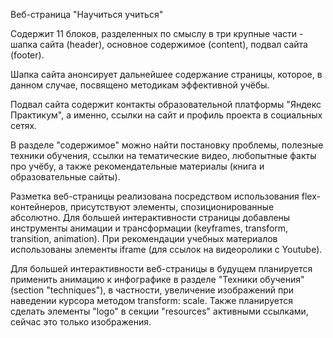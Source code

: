 Веб-страница "Научиться учиться"



Содержит 11 блоков, разделенных по смыслу в три крупные части - шапка сайта (header),
основное содержимое (content), подвал сайта (footer).

Шапка сайта анонсирует дальнейшее содержание страницы, которое, в данном случае,
посвящено методикам эффективной учёбы.

Подвал сайта содержит контакты образовательной платформы "Яндекс Практикум", а именно,
ссылки на сайт и профиль проекта в социальных сетях.

В разделе "содержимое" можно найти постановку проблемы, полезные техники обучения,
ссылки на тематические видео, любопытные факты про учёбу,
а также рекомендательные материалы (книга и образовательные сайты).



Разметка веб-страницы реализована посредством использования flex-контейнеров, присутствуют
элементы, спозиционированные абсолютно. Для большей интерактивности страницы добавлены инструменты
анимации и трансформации (keyframes, transform, transition, animation). При рекомендации учебных
материалов использованы элементы iframe (для ссылок на видеоролики с Youtube).



Для большей интерактивности веб-страницы в будущем планируется применить анимацию к инфографике
в разделе "Техники обучения" (section "techniques"), в частности, увеличение изображений при
наведении курсора методом transform: scale. Также планируется сделать элементы "logo" в секции
"resources" активными ссылками, сейчас это только изображения.